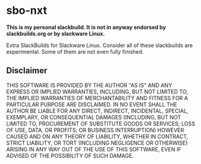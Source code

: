 # sbo-nxt

**This is my personal slackbuild. It is not in anyway endorsed by**
**slackbuilds.org or by slackware Linux.**

Extra SlackBuilds for Slackware Linux. Consider all of these 
slackbuilds are experimental. Some of them are not even fully
finished.

## Disclaimer

THIS SOFTWARE IS PROVIDED BY THE AUTHOR "AS IS" AND ANY EXPRESS OR IMPLIED
WARRANTIES, INCLUDING, BUT NOT LIMITED TO, THE IMPLIED WARRANTIES OF
MERCHANTABILITY AND FITNESS FOR A PARTICULAR PURPOSE ARE DISCLAIMED.  IN NO
EVENT SHALL THE AUTHOR BE LIABLE FOR ANY DIRECT, INDIRECT, INCIDENTAL,
SPECIAL, EXEMPLARY, OR CONSEQUENTIAL DAMAGES (INCLUDING, BUT NOT LIMITED TO,
PROCUREMENT OF SUBSTITUTE GOODS OR SERVICES; LOSS OF USE, DATA, OR PROFITS;
OR BUSINESS INTERRUPTION) HOWEVER CAUSED AND ON ANY THEORY OF LIABILITY,
WHETHER IN CONTRACT, STRICT LIABILITY, OR TORT (INCLUDING NEGLIGENCE OR
OTHERWISE) ARISING IN ANY WAY OUT OF THE USE OF THIS SOFTWARE, EVEN IF
ADVISED OF THE POSSIBILITY OF SUCH DAMAGE.
